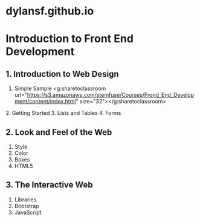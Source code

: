 # dylansf.github.io

# Introduction to Front End Development

## 1. Introduction to Web Design

1. Simple Sample <span> <script src="https://apis.google.com/js/platform.js" async defer></script>
  <g:sharetoclassroom url="https://s3.amazonaws.com/stemfuse/Courses/Frond_End_Development/content/index.html" size="32"></g:sharetoclassroom>
</span>
2. Getting Started
3. Lists and Tables
4. Forms

## 2. Look and Feel of the Web

1. Style
2. Color
3. Boxes
4. HTML5

## 3. The Interactive Web

1. Libraries
2. Bootstrap
3. JavaScript